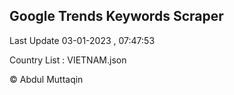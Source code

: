 

## Google Trends Keywords Scraper 
 
Last Update 03-01-2023 , 07:47:53

Country List :
VIETNAM.json



© Abdul Muttaqin 

